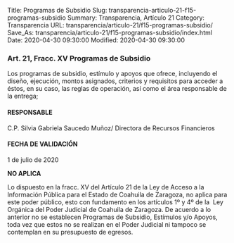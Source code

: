 Title: Programas de Subsidio
Slug: transparencia-articulo-21-f15-programas-subsidio
Summary: Transparencia, Artículo 21
Category: Transparencia
URL: transparencia/articulo-21/f15-programas-subsidio/
Save_As: transparencia/articulo-21/f15-programas-subsidio/index.html
Date: 2020-04-30 09:30:00
Modified: 2020-04-30 09:30:00


### Art. 21, Fracc. XV Programas de Subsidio

Los programas de subsidio, estímulo y apoyos que ofrece, incluyendo el diseño, ejecución, montos asignados, criterios y requisitos para acceder a éstos, en su caso, las reglas de operación, así como el área responsable de la entrega;

#### RESPONSABLE

C.P. Silvia Gabriela Saucedo Muñoz/ Directora de Recursos Financieros

#### FECHA DE VALIDACIÓN

1 de julio de 2020

**NO APLICA**

Lo dispuesto en la fracc. XV del Artículo 21 de la Ley de Acceso a la Información Pública para el Estado de Coahuila de Zaragoza, no aplica para este poder público, esto con fundamento en los artículos 1º y 4º de la  Ley Orgánica del Poder Judicial de Coahuila de Zaragoza. De acuerdo a lo anterior no se establecen Programas de Subsidio, Estímulos y/o Apoyos, toda vez que estos no se realizan en el Poder Judicial ni tampoco se contemplan en su presupuesto de egresos.


